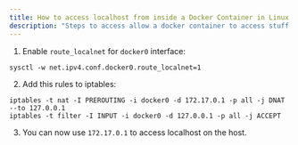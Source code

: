 ```yaml
---
title: How to access localhost from inside a Docker Container in Linux
description: "Steps to access allow a docker container to access stuff on the host"
---
```


1. Enable `route_localnet` for `docker0` interface:

```
sysctl -w net.ipv4.conf.docker0.route_localnet=1
```

2. Add this rules to iptables:

```
iptables -t nat -I PREROUTING -i docker0 -d 172.17.0.1 -p all -j DNAT --to 127.0.0.1
iptables -t filter -I INPUT -i docker0 -d 127.0.0.1 -p all -j ACCEPT
```

3. You can now use `172.17.0.1` to access localhost on the host.

<!-- reference https://stackoverflow.com/questions/24319662/from-inside-of-a-docker-container-how-do-i-connect-to-the-localhost-of-the-mach -->